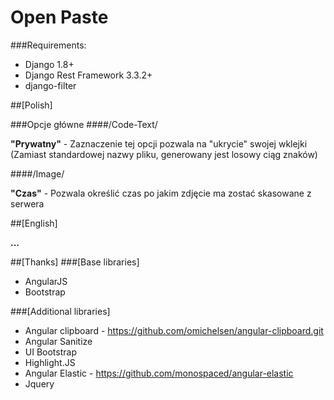 # Open Paste

###Requirements:
* Django 1.8+
* Django Rest Framework 3.3.2+
* django-filter

##[Polish]

###Opcje główne
####/Code-Text/

**"Prywatny"** - Zaznaczenie tej opcji pozwala na "ukrycie" swojej wklejki (Zamiast standardowej nazwy pliku, generowany jest losowy ciąg znaków)

####/Image/

**"Czas"** - Pozwala określić czas po jakim zdjęcie ma zostać skasowane z serwera

##[English]

**...**

##[Thanks]
###[Base libraries]
* AngularJS
* Bootstrap

###[Additional libraries]
* Angular clipboard - https://github.com/omichelsen/angular-clipboard.git
* Angular Sanitize
* UI Bootstrap
* Highlight.JS
* Angular Elastic - https://github.com/monospaced/angular-elastic
* Jquery